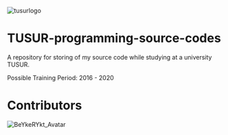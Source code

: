 ![tusurlogo](https://storage.tusur.ru/files/40904/1355-157/tusur.png)

# TUSUR-programming-source-codes
A repository for storing of my source code while studying at a university TUSUR.

Possible Training Period: 2016 - 2020

# Contributors

![BeYkeRYkt_Avatar](https://avatars1.githubusercontent.com/u/2690323?s=100)
